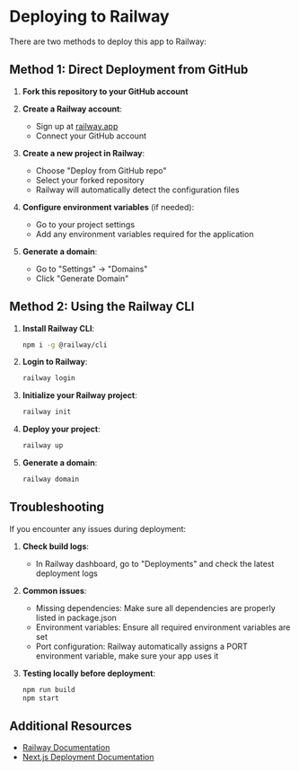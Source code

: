 # Deploying to Railway

There are two methods to deploy this app to Railway:

## Method 1: Direct Deployment from GitHub

1. **Fork this repository to your GitHub account**

2. **Create a Railway account**:
   - Sign up at [railway.app](https://railway.app)
   - Connect your GitHub account

3. **Create a new project in Railway**:
   - Choose "Deploy from GitHub repo"
   - Select your forked repository
   - Railway will automatically detect the configuration files

4. **Configure environment variables** (if needed):
   - Go to your project settings
   - Add any environment variables required for the application

5. **Generate a domain**:
   - Go to "Settings" -> "Domains"
   - Click "Generate Domain"

## Method 2: Using the Railway CLI

1. **Install Railway CLI**:
   ```bash
   npm i -g @railway/cli
   ```

2. **Login to Railway**:
   ```bash
   railway login
   ```

3. **Initialize your Railway project**:
   ```bash
   railway init
   ```

4. **Deploy your project**:
   ```bash
   railway up
   ```

5. **Generate a domain**:
   ```bash
   railway domain
   ```

## Troubleshooting

If you encounter any issues during deployment:

1. **Check build logs**: 
   - In Railway dashboard, go to "Deployments" and check the latest deployment logs

2. **Common issues**:
   - Missing dependencies: Make sure all dependencies are properly listed in package.json
   - Environment variables: Ensure all required environment variables are set
   - Port configuration: Railway automatically assigns a PORT environment variable, make sure your app uses it

3. **Testing locally before deployment**:
   ```bash
   npm run build
   npm start
   ```

## Additional Resources

- [Railway Documentation](https://docs.railway.app/)
- [Next.js Deployment Documentation](https://nextjs.org/docs/app/building-your-application/deploying) 